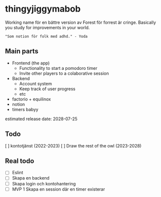 # thingyjiggymabob

Working name för en bättre version av Forest för forrest är cringe.
Basically you study for improvements in your world.

    "Som notion för folk med adhd." - Yoda

## Main parts

- Frontend (the app)
  - Functionality to start a pomodoro timer
  - Invite other players to a colaborative session
- Backend
  - Account system
  - Keep track of user progress
  - etc
- factorio + equilinox
- notion
- timers babyy

estimated release date: 2028-07-25

## Todo

[ ] kontotjänst (2022-2023)
[ ] Draw the rest of the owl (2023-2028)

## Real todo

- [ ] Eslint
- [ ] Skapa en backend
- [ ] Skapa login och kontohantering
- [ ] MVP 1 Skapa en session där en timer existerar
